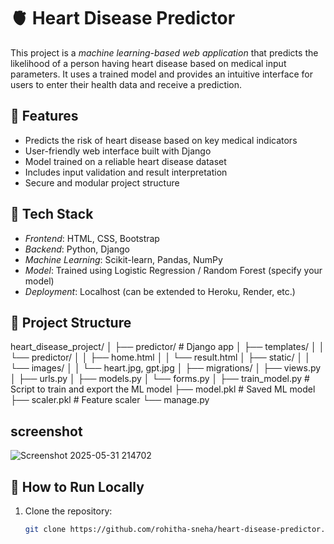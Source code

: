 # 🫀 Heart Disease Predictor

This project is a *machine learning-based web application* that predicts the likelihood of a person having heart disease based on medical input parameters. It uses a trained model and provides an intuitive interface for users to enter their health data and receive a prediction.

## 🚀 Features

- Predicts the risk of heart disease based on key medical indicators
- User-friendly web interface built with Django
- Model trained on a reliable heart disease dataset
- Includes input validation and result interpretation
- Secure and modular project structure

## 🧠 Tech Stack

- *Frontend*: HTML, CSS, Bootstrap
- *Backend*: Python, Django
- *Machine Learning*: Scikit-learn, Pandas, NumPy
- *Model*: Trained using Logistic Regression / Random Forest (specify your model)
- *Deployment*: Localhost (can be extended to Heroku, Render, etc.)

## 📁 Project Structure
heart_disease_project/ │ ├── predictor/               # Django app │   ├── templates/ │   │   └── predictor/ │   │       ├── home.html │   │       └── result.html │   ├── static/ │   │   └── images/ │   │       └── heart.jpg, gpt.jpg │   ├── migrations/ │   ├── views.py │   ├── urls.py │   ├── models.py │   └── forms.py │ ├── train_model.py          # Script to train and export the ML model ├── model.pkl               # Saved ML model ├── scaler.pkl              # Feature scaler └── manage.py
## screenshot
![Screenshot 2025-05-31 214702](https://github.com/user-attachments/assets/cee6d1b3-7786-4a17-9ed3-ddf5af0da295)



## 🚀 How to Run Locally

1. Clone the repository:
   ```bash
   git clone https://github.com/rohitha-sneha/heart-disease-predictor.git
